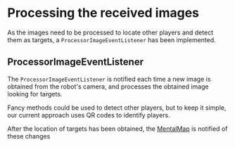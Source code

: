 # Processing the received images
As the images need to be processed to locate other players and detect them as targets, a `ProcessorImageEventListener` has been implemented.


## ProcessorImageEventListener
The `ProcessorImageEventListener` is notified each time a new image is obtained from the robot's camera, and processes the obtained image looking for targets.

Fancy methods could be used to detect other players, but to keep it simple, our current approach uses QR codes to identify players. 

After the location of targets has been obtained, the [MentalMap](mental-map.md) is notified of these changes